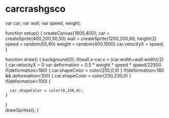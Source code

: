 # carcrashgsco
var car;
var wall;
var speed, weight;

function setup() {
  createCanvas(1600,400);
  car = createSprite(400,200,50,50)
  wall = createSprite(1200,200,60, height/2)
  speed = random(55,90)
  weight = random(400,1500)
  car.velocityX = speed;
}

function draw() {
  background(0);
  if(wall.x-car.x < (car.width+wall.width)/2)
  {
    car.velocityX = 0
    var deformation = 0.5 * weight * speed * speed/22500
    if(deformation>180)
    {
      car.shapeColor = color(255,0,0)
    }
    if(deformation<180 && deformation>100) 
    {
      car.shapeColor = color(230,230,0)
    }
    if(deformation<100) {
      
      car.shapeColor = color(0,250,0);
    }
  }  
  drawSprites();
}
